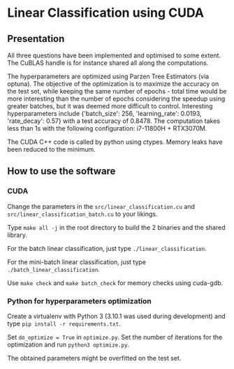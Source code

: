 # Linear Classification using CUDA

## Presentation

All three questions have been implemented and optimised to some extent. The CuBLAS handle is for instance shared all along the computations.

The hyperparameters are optimized using Parzen Tree Estimators (via optuna). The objective of the optimization is to maximize the accuracy on the test set, while keeping the same number of epochs - total time would be more interesting than the number of epochs considering the speedup using greater batches, but it was deemed more difficult to control. Interesting hyperparameters include {'batch_size': 256, 'learning_rate': 0.0193, 'rate_decay': 0.57} with a test accuracy of 0.8478. The computation takes less than 1s with the following configuration: i7-11800H + RTX3070M.

The CUDA C++ code is called by python using ctypes. Memory leaks have been reduced to the minimum.

## How to use the software 

### CUDA

Change the parameters in the `src/linear_classification.cu` and `src/linear_classification_batch.cu` to your likings.

Type `make all -j` in the root directory to build the 2 binaries and the shared library.

For the batch linear classification, just type `./linear_classification`.

For the mini-batch linear classification, just type `./batch_linear_classification`.

Use `make check` and `make batch_check` for memory checks using cuda-gdb.

### Python for hyperparameters optimization

Create a virtualenv with Python 3 (3.10.1 was used during development) and type `pip install -r requirements.txt`.

Set `do_optimize = True` in `optimize.py`. Set the number of iterations for the optimization and run `python3 optimize.py`.

The obtained parameters might be overfitted on the test set.